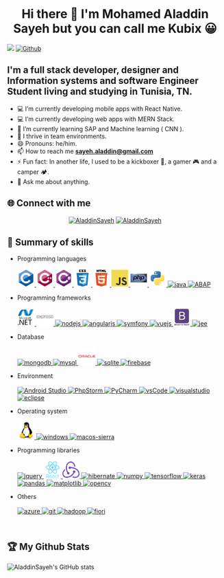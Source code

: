 <h1 align="center">Hi there 👋 I'm Mohamed Aladdin Sayeh but you can call me Kubix 😀</h1>

![](https://visitor-badge.laobi.icu/badge?page_id=AladdinSayeh.AladdinSayeh) [![Github](https://img.shields.io/github/followers/AladdinSayeh?label=Followers&logo=Github)](https://github.com/AladdinSayeh)

## I'm a full stack developer, designer and Information systems and software Engineer Student living and studying in Tunisia, TN.

- 💻 I’m currently developing mobile apps with React Native.
- 💻 I’m currently developing web apps with MERN Stack.
- 🌱 I’m currently learning SAP and Machine learning ( CNN ).
- 👯 I thrive in team environments.
- 😄 Pronouns: he/him.
- 📫 How to reach me **sayeh.aladdin@gmail.com**
- ⚡ Fun fact: In another life, I used to be a kickboxer 🥊, a gamer 🎮 and a camper 🏕️.
- 💬 Ask me about anything.


## 🌐 Connect with me

<p align="center">
<a href="https://www.linkedin.com/in/sayeh-aladdin/" target="blank"><img align="center" src="https://raw.githubusercontent.com/rahuldkjain/github-profile-readme-generator/master/src/images/icons/Social/linked-in-alt.svg" alt="AladdinSayeh" height="30" width="40" /></a>
<a href="https://www.instagram.com/aladdin.sayeh/" target="blank"><img align="center" src="https://raw.githubusercontent.com/rahuldkjain/github-profile-readme-generator/master/src/images/icons/Social/instagram.svg" alt="AladdinSayeh" height="30" width="40" /></a>
</p>


## 🧰 Summary of skills

- Programming languages <br/><br/>
<a href="#" target="_blank"> <img src="https://raw.githubusercontent.com/devicons/devicon/master/icons/c/c-original.svg" alt="c" width="40" height="40"/>
<a href="#" target="_blank"> <img src="https://raw.githubusercontent.com/devicons/devicon/master/icons/cplusplus/cplusplus-original.svg" alt="cplusplus" width="40" height="40"/>
<a href="#" target="_blank"> <img src="https://raw.githubusercontent.com/devicons/devicon/master/icons/csharp/csharp-original.svg" alt="csharp" width="40" height="40"/>
<a href="#" target="_blank"> <img src="https://raw.githubusercontent.com/devicons/devicon/master/icons/css3/css3-original-wordmark.svg" alt="css3" width="40" height="40"/>
<a href="#" target="_blank"> <img src="https://raw.githubusercontent.com/devicons/devicon/master/icons/html5/html5-original-wordmark.svg" alt="html5" width="40" height="40"/>
<a href="#" target="_blank"> <img src="https://raw.githubusercontent.com/devicons/devicon/master/icons/javascript/javascript-original.svg" alt="javascript" width="40" height="40"/>
<a href="#" target="_blank"> <img src="https://raw.githubusercontent.com/devicons/devicon/master/icons/php/php-original.svg" alt="php" width="40" height="40"/>
<a href="#" target="_blank"> <img src="https://raw.githubusercontent.com/devicons/devicon/master/icons/python/python-original.svg" alt="python" width="40" height="40"/>
<a href="#" target="_blank"> <img src="https://cdn.jsdelivr.net/gh/devicons/devicon/icons/java/java-original.svg" alt="java" width="40" height="40"/>
<a href="#" target="_blank"> <img src="https://logowiki.net/wp-content/uploads/imgp/abap-Logo-1-3323.jpg" alt="ABAP" width="65" height="40"/> </a>

- Programming frameworks<br/><br/>
<a href="#" target="_blank"> <img src="https://raw.githubusercontent.com/devicons/devicon/master/icons/dot-net/dot-net-original-wordmark.svg" alt="dotnet" width="40" height="40"/>
<a href="#" target="_blank"> <img src="https://raw.githubusercontent.com/devicons/devicon/master/icons/express/express-original-wordmark.svg" alt="express" width="40" height="40"/>
<a href="#" target="_blank"> <img src="https://icongr.am/devicon/nodejs-original.svg" alt="nodejs" width="40" height="40"/>
<a href="#" target="_blank"> <img src="https://icongr.am/devicon/angularjs-original.svg" alt="angularjs" width="40" height="40"/>
<a href="#" target="_blank"> <img src="https://cdn.jsdelivr.net/gh/devicons/devicon/icons/symfony/symfony-original.svg" alt="symfony" width="40" height="40"/>
<a href="#" target="_blank"> <img src="https://cdn.jsdelivr.net/gh/devicons/devicon/icons/vuejs/vuejs-original.svg" alt="vuejs" width="40" height="40"/>
<a href="#" target="_blank"> <img src="https://raw.githubusercontent.com/devicons/devicon/master/icons/bootstrap/bootstrap-plain-wordmark.svg" alt="bootstrap" width="40" height="40"/>
<a href="#" target="_blank"> <img src="https://iconape.com/wp-content/png_logo_vector/jee.png" alt="jee" width="40" height="40"/></a>

- Database<br/><br/>
<a href="#" target="_blank"> <img src="https://icongr.am/devicon/mongodb-original.svg" alt="mongodb" width="40" height="40"/>
<a href="#" target="_blank"> <img src="https://icongr.am/devicon/mysql-original.svg" alt="mysql" width="40" height="40"/>
<a href="#" target="_blank"> <img src="https://raw.githubusercontent.com/devicons/devicon/master/icons/oracle/oracle-original.svg" alt="oracle" width="40" height="40"/>
<a href="#" target="_blank"> <img src="https://www.vectorlogo.zone/logos/sqlite/sqlite-icon.svg" alt="sqlite" width="40" height="40"/>
<a href="#" target="_blank"> <img src="https://cdn.jsdelivr.net/gh/devicons/devicon/icons/firebase/firebase-plain.svg" alt="firebase" width="40" height="40"/></a>

- Environment<br/><br/>
<a href="#" target="_blank"> <img src="https://developer.android.com/studio/images/studio-icon.svg" alt="Android Studio" width="40" height="40"/>
<a href="#" target="_blank"> <img src="https://cdn.jsdelivr.net/gh/devicons/devicon/icons/phpstorm/phpstorm-original.svg" alt="PhpStorm" width="40" height="40"/>
<a href="#" target="_blank"> <img src="https://cdn.jsdelivr.net/gh/devicons/devicon/icons/pycharm/pycharm-original.svg" alt="PyCharm" width="40" height="40"/>
<a href="#" target="_blank"> <img src="https://cdn.jsdelivr.net/gh/devicons/devicon/icons/vscode/vscode-original.svg" alt="vsCode" width="40" height="40"/>
<a href="#" target="_blank"> <img src="https://cdn.jsdelivr.net/gh/devicons/devicon/icons/visualstudio/visualstudio-plain.svg" alt="visualstudio" width="40" height="40"/>
<a href="#" target="_blank"> <img src="https://cdn.worldvectorlogo.com/logos/eclipse-11.svg" alt="eclipse" width="40" height="40"/></a>

- Operating system<br/><br/>
<a href="#" target="_blank"> <img src="https://raw.githubusercontent.com/devicons/devicon/master/icons/linux/linux-original.svg" alt="linux" width="40" height="40"/>
<a href="#" target="_blank"> <img src="https://seeklogo.com/images/W/windows-11-icon-logo-6C39629E45-seeklogo.com.png" alt="windows" width="40" height="40"/>
<a href="#" target="_blank"> <img src="https://seeklogo.com/images/M/mac-os-x-logo-C3B37FBB68-seeklogo.com.png" alt="macos-sierra" width="40" height="40"/></a>

- Programming libraries<br/><br/>
<a href="#" target="_blank"> <img src="https://icongr.am/devicon/jquery-original.svg" alt="jquery" width="40" height="40"/>
<a href="#" target="_blank"> <img src="https://raw.githubusercontent.com/devicons/devicon/master/icons/react/react-original-wordmark.svg" alt="react" width="40" height="40"/>
<a href="#" target="_blank"> <img src="https://raw.githubusercontent.com/devicons/devicon/master/icons/redux/redux-original.svg" alt="redux" width="40" height="40"/>
<a href="#" target="_blank"> <img src="https://cdn.filestackcontent.com/l0WgHDttQ1m1YFrT5ves" alt="hibernate" width="40" height="40"/>
<a href="#" target="_blank"> <img src="https://cdn.worldvectorlogo.com/logos/numpy.svg" alt="numpy" width="40" height="40"/>
<a href="#" target="_blank"> <img src="https://upload.wikimedia.org/wikipedia/commons/thumb/2/2d/Tensorflow_logo.svg/langfr-220px-Tensorflow_logo.svg.png" alt="tensorflow" width="40" height="40"/>
<a href="#" target="_blank"> <img src="https://www.logiciels.pro/wp-content/uploads/2021/05/keras-avis-prix-alternatives-logiciel.webp" alt="keras" width="40" height="40"/>
<a href="#" target="_blank"> <img src="https://3wa.fr/wp-content/uploads/2020/04/Python-Pandas-logo.png" alt="pandas" width="30" height="40"/>
<a href="#" target="_blank"> <img src="https://upload.wikimedia.org/wikipedia/commons/thumb/0/01/Created_with_Matplotlib-logo.svg/2048px-Created_with_Matplotlib-logo.svg.png" alt="matplotlib" width="40" height="40"/>
<a href="#" target="_blank"> <img src="https://opencv.org/wp-content/uploads/2020/07/OpenCV_logo_no_text_.png" alt="opencv" width="40" height="40"/></a>

- Others<br/><br/>
<a href="#" target="_blank"> <img src="https://www.vectorlogo.zone/logos/microsoft_azure/microsoft_azure-icon.svg" alt="azure" width="40" height="40"/>
<a href="#" target="_blank"> <img src="https://www.vectorlogo.zone/logos/git-scm/git-scm-icon.svg" alt="git" width="40" height="40"/>
<a href="#" target="_blank"> <img src="https://www.vectorlogo.zone/logos/apache_hadoop/apache_hadoop-icon.svg" alt="hadoop" width="40" height="40"/>
<a href="#" target="_blank"> <img src="https://www.yteria.com/assets/images/services/fiori.png" alt="fiori" width="40" height="40"/></a>

<br/>

## :trophy: My Github Stats

![AladdinSayeh's GitHub stats](https://github-readme-stats.vercel.app/api?username=AladdinSayeh&theme=vision-friendly-dark&show_icons=true)
